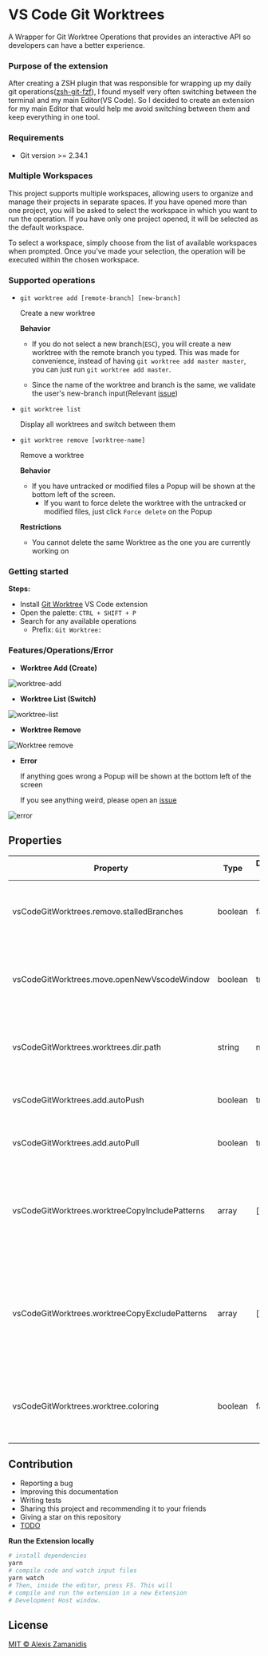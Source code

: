 # VS Code Git Worktrees

A Wrapper for Git Worktree Operations that provides an interactive API so developers can have a better experience.

### Purpose of the extension

After creating a ZSH plugin that was responsible for wrapping up my daily git operations([zsh-git-fzf](https://github.com/alexiszamanidis/zsh-git-fzf)), I found myself very often switching between the terminal and my main Editor(VS Code). So I decided to create an extension for my main Editor that would help me avoid switching between them and keep everything in one tool.

### Requirements

-   Git version >= 2.34.1

### Multiple Workspaces

This project supports multiple workspaces, allowing users to organize and manage their projects in separate spaces. If you have opened more than one project, you will be asked to select the workspace in which you want to run the operation. If you have only one project opened, it will be selected as the default workspace.

To select a workspace, simply choose from the list of available workspaces when prompted. Once you've made your selection, the operation will be executed within the chosen workspace.

### Supported operations

-   `git worktree add [remote-branch] [new-branch]`

    Create a new worktree

    **Behavior**

    -   If you do not select a new branch(`ESC`), you will create a new worktree with the remote branch you typed. This was made for convenience, instead of having `git worktree add master master`, you can just run `git worktree add master`.

    -   Since the name of the worktree and branch is the same, we validate the user's new-branch input(Relevant [issue](https://github.com/alexiszamanidis/vscode-git-worktrees/issues/22))

-   `git worktree list`

    Display all worktrees and switch between them

-   `git worktree remove [worktree-name]`

    Remove a worktree

    **Behavior**

    -   If you have untracked or modified files a Popup will be shown at the bottom left of the screen.
        -   If you want to force delete the worktree with the untracked or modified files, just click `Force delete` on the Popup

    **Restrictions**

    -   You cannot delete the same Worktree as the one you are currently working on

### Getting started

**Steps:**

-   Install [Git Worktree](https://marketplace.visualstudio.com/items?itemName=GitWorktrees.git-worktrees) VS Code extension
-   Open the palette: `CTRL + SHIFT + P`
-   Search for any available operations
    -   Prefix: `Git Worktree: `

### Features/Operations/Error

-   **Worktree Add (Create)**

![worktree-add](https://user-images.githubusercontent.com/48658768/166140848-f58e7cd6-17c1-4ed6-a29f-2295518b39da.gif)

-   **Worktree List (Switch)**

![worktree-list](https://user-images.githubusercontent.com/48658768/157105330-6db6ecae-75b4-4b0b-9fe8-4762ef389931.gif)

-   **Worktree Remove**

![Worktree remove](https://user-images.githubusercontent.com/48658768/160238740-e9e5dc1a-4c45-4d66-a6c1-4a8ae73d412d.gif)

-   **Error**

    If anything goes wrong a Popup will be shown at the bottom left of the screen

    If you see anything weird, please open an [issue](https://github.com/alexiszamanidis/vscode-git-worktrees/issues)

![error](https://user-images.githubusercontent.com/48658768/160239217-c915cf20-9e03-49cb-be3b-9a4b691cf189.gif)

## Properties

| Property                                       | Type    | Default value | Description                                                                                        |
| ---------------------------------------------- | ------- | ------------- | -------------------------------------------------------------------------------------------------- |
| vsCodeGitWorktrees.remove.stalledBranches      | boolean | false         | Removes local(stalled) branches that do not exist on remote                                        |
| vsCodeGitWorktrees.move.openNewVscodeWindow    | boolean | true          | Open new vscode window when you switch or create a worktree                                        |
| vsCodeGitWorktrees.worktrees.dir.path          | string  | null          | Define a directory for all worktrees between your projects                                         |
| vsCodeGitWorktrees.add.autoPush                | boolean | true          | Auto push worktree branch after its creation                                                       |
| vsCodeGitWorktrees.add.autoPull                | boolean | true          | Auto pull worktree branch after its creation                                                       |
| vsCodeGitWorktrees.worktreeCopyIncludePatterns | array   | []            | Patterns specifying which files and folders to copy from the source repository to the new worktree |
| vsCodeGitWorktrees.worktreeCopyExcludePatterns | array   | []            | Patterns specifying files and folders to exclude from copying when creating a new worktree         |
| vsCodeGitWorktrees.worktree.coloring           | boolean | false         | Enable worktree coloring when creating or switching worktree                                       |

## Contribution

-   Reporting a bug
-   Improving this documentation
-   Writing tests
-   Sharing this project and recommending it to your friends
-   Giving a star on this repository
-   [TODO](https://github.com/alexiszamanidis/vscode-git-worktrees/blob/master/TODO.md)

**Run the Extension locally**

```bash
# install dependencies
yarn
# compile code and watch input files
yarn watch
# Then, inside the editor, press F5. This will
# compile and run the extension in a new Extension
# Development Host window.
```

## License

[MIT © Alexis Zamanidis](https://github.com/alexiszamanidis/vscode-git-worktrees/blob/master/LICENSE)
